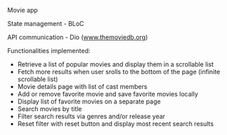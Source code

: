 Movie app



State management - BLoC

API communication - Dio (www.themoviedb.org)

Functionalities implemented:
- Retrieve a list of popular movies and display them in a scrollable list
- Fetch more results when user srolls to the bottom of the page (infinite scrollable list)
- Movie details page with list of cast members
- Add or remove favorite movie and save favorite movies locally
- Display list of favorite movies on a separate page
- Search movies by title
- Filter search results via genres and/or release year
- Reset filter with reset button and display most recent search results
